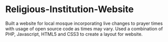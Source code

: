 # Religious-Institution-Website


Built a website for local mosque incorporating live changes to prayer times with usage of open source code as times may vary. Used a combination of PHP, Javascript, HTML5 and CSS3 to create a layout for website.
